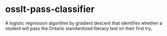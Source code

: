 # osslt-pass-classifier
A logistic regression algorithm by gradient descent that identifies whether a student will pass the Ontario standardized literacy test on their first try,
